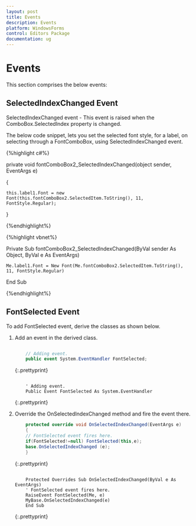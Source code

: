 ```yaml
---
layout: post
title: Events
description: Events
platform: WindowsForms
control: Editors Package
documentation: ug
---
```



# Events

This section comprises the below events:

## SelectedIndexChanged Event

SelectedIndexChanged event - This event is raised when the ComboBox.SelectedIndex property is changed. 

The below code snippet, lets you set the selected font style, for a label, on selecting through a FontComboBox, using SelectedIndexChanged event.

{%highlight c#%}



private void fontComboBox2_SelectedIndexChanged(object sender, EventArgs e)

{

    this.label1.Font = new Font(this.fontComboBox2.SelectedItem.ToString(), 11, FontStyle.Regular);

}


{%endhighlight%}

{%highlight vbnet%}


Private Sub fontComboBox2_SelectedIndexChanged(ByVal sender As Object, ByVal e As EventArgs)

    Me.label1.Font = New Font(Me.fontComboBox2.SelectedItem.ToString(), 11, FontStyle.Regular)

End Sub

{%endhighlight%}


## FontSelected Event

To add FontSelected event, derive the classes as shown below.

1. Add an event in the derived class.
   
   ~~~ cs
   
	   // Adding event.
	   public event System.EventHandler FontSelected;
   
   ~~~
   {:.prettyprint}
   
   ~~~vbnet
   
	   ' Adding event.
	   Public Event FontSelected As System.EventHandler
   ~~~
   {:.prettyprint}



2. Override the OnSelectedIndexChanged method and fire the event there.
   
   ~~~ cs
	   protected override void OnSelectedIndexChanged(EventArgs e) 
	   {
	   // FontSelected event fires here.
	   if(FontSelected!=null) FontSelected(this,e);
	   base.OnSelectedIndexChanged (e);
	   }
   ~~~
   {:.prettyprint}
   
   
   ~~~vbnet
   
	   Protected Overrides Sub OnSelectedIndexChanged(ByVal e As EventArgs)
	   ' FontSelected event fires here.
	   RaiseEvent FontSelected(Me, e)
	   MyBase.OnSelectedIndexChanged(e)
	   End Sub
   
   ~~~
   {:.prettyprint}






